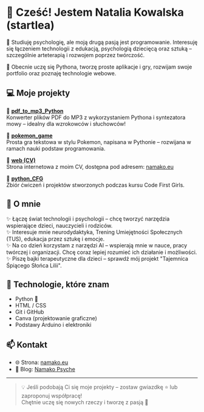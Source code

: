 # 👋 Cześć! Jestem Natalia Kowalska (startlea)

🌱 Studiuję psychologię, ale moją drugą pasją jest programowanie. Interesuję się łączeniem technologii z edukacją, psychologią dziecięcą oraz sztuką – szczególnie arteterapią i rozwojem poprzez twórczość.  

🧠 Obecnie uczę się Pythona, tworzę proste aplikacje i gry, rozwijam swoje portfolio oraz poznaję technologie webowe.

## 💻 Moje projekty

🔹 **[pdf_to_mp3_Python](https://github.com/startlea/pdf_to_mp3_Python)**  
Konwerter plików PDF do MP3 z wykorzystaniem Pythona i syntezatora mowy – idealny dla wzrokowców i słuchowców!

🔹 **[pokemon_game](https://github.com/startlea/pokemon_game)**  
Prosta gra tekstowa w stylu Pokemon, napisana w Pythonie – rozwijana w ramach nauki podstaw programowania.

🔹 **[web (CV)](https://github.com/startlea/web)**  
Strona internetowa z moim CV, dostępna pod adresem: [namako.eu](https://namako.eu)

🔹 **[python_CFG](https://github.com/startlea/python_CFG)**  
Zbiór ćwiczeń i projektów stworzonych podczas kursu Code First Girls.

## 🌈 O mnie

✨ Łączę świat technologii i psychologii – chcę tworzyć narzędzia wspierające dzieci, nauczycieli i rodziców.  
✨ Interesuje mnie neurodydaktyka, Trening Umiejętności Społecznych (TUS), edukacja przez sztukę i emocje.  
✨ Na co dzień korzystam z narzędzi AI – wspierają mnie w nauce, pracy twórczej i organizacji. Chcę coraz lepiej rozumieć ich działanie i możliwości.  
✨ Piszę bajki terapeutyczne dla dzieci – sprawdź mój projekt "Tajemnica Śpiącego Słońca Lilii".

## 🔧 Technologie, które znam

- Python 🐍
- HTML / CSS
- Git i GitHub
- Canva (projektowanie graficzne)
- Podstawy Arduino i elektroniki

## 📫 Kontakt

- 🌐 Strona: [namako.eu](https://namako.eu)
- 📝 Blog: [Namako Psyche](https://namako.eu)
<!-- - ✉️ E-mail: tutaj możesz dodać swój adres, jeśli chcesz -->
<!-- - 📷 Instagram: dodaj link jeśli chcesz go udostępnić -->

---

> 💡 Jeśli podobają Ci się moje projekty – zostaw gwiazdkę ⭐ lub zaproponuj współpracę!  
> Chętnie uczę się nowych rzeczy i tworzę z pasją 💛
